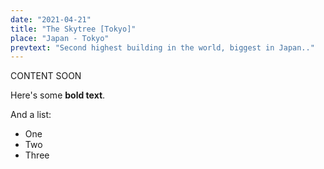 ```yaml
---
date: "2021-04-21"
title: "The Skytree [Tokyo]"
place: "Japan - Tokyo"
prevtext: "Second highest building in the world, biggest in Japan.."
---
```

CONTENT SOON

Here's some __bold text__.

And a list:

* One
* Two
* Three
